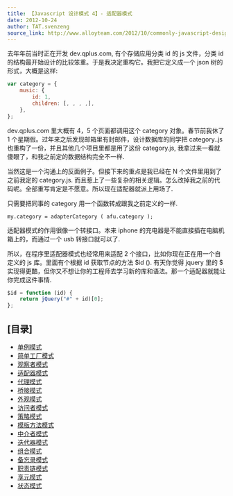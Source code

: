 ```yaml
---
title: 【Javascript 设计模式 4】- 适配器模式
date: 2012-10-24
author: TAT.svenzeng
source_link: http://www.alloyteam.com/2012/10/commonly-javascript-design-patterns-adapter-mode/
---
```


<!-- {% raw %} - for jekyll -->

去年年前当时正在开发 dev.qplus.com, 有个存储应用分类 id 的 js 文件，分类 id 的结构最开始设计的比较笨重。于是我决定重构它。我把它定义成一个 json 树的形式，大概是这样:  

```javascript
var category = {
    music: {
        id: 1,
        children: [, , , ,],
    },
};
```

dev.qplus.com 里大概有 4，5 个页面都调用这个 category 对象。春节前我休了 1 个星期假。过年来之后发现邮箱里有封邮件，设计数据库的同学把 category..js 也重构了一份，并且其他几个项目里都是用了这份 category.js, 我拿过来一看就傻眼了，和我之前定的数据结构完全不一样.

当然这是一个沟通上的反面例子。但接下来的重点是我已经在 N 个文件里用到了之前我定的 category.js. 而且惹上了一些复杂的相关逻辑。怎么改掉我之前的代码呢。全部重写肯定是不愿意。所以现在适配器就派上用场了.

只需要把同事的 category 用一个函数转成跟我之前定义的一样.

    my.category = adapterCategory ( afu.category );

适配器模式的作用很像一个转接口。本来 iphone 的充电器是不能直接插在电脑机箱上的，而通过一个 usb 转接口就可以了.

所以，在程序里适配器模式也经常用来适配 2 个接口，比如你现在正在用一个自定义的 js 库。里面有个根据 id 获取节点的方法 $id (). 有天你觉得 jquery 里的 $ 实现得更酷，但你又不想让你的工程师去学习新的库和语法。那一个适配器就能让你完成这件事情.

```javascript
$id = function (id) {
    return jQuery("#" + id)[0];
};
```

## \[目录]

-   [单例模式](http://www.alloyteam.com/2012/10/common-javascript-design-patterns/ "单例模式")
-   [简单工厂模式](http://www.alloyteam.com/2012/10/commonly-javascript-design-patterns-simple-factory-pattern/ "简单工厂模式")
-   [观察者模式](http://www.alloyteam.com/2012/10/commonly-javascript-design-pattern-observer-mode/ "观察者模式")
-   [适配器模式](http://www.alloyteam.com/2012/10/commonly-javascript-design-patterns-adapter-mode/ "适配器模式")
-   [代理模式](http://www.alloyteam.com/2012/10/commonly-javascript-design-patterns-proxy-mode/ "代理模式")
-   [桥接模式](http://www.alloyteam.com/2012/10/commonly-javascript-design-mode-bridge-mode/ "桥接模式")
-   [外观模式](http://www.alloyteam.com/2012/10/commonly-javascript-design-patterns-appearance-mode/ "外观模式")
-   [访问者模式](http://www.alloyteam.com/2012/10/commonly-javascript-design-patterns-the-visitor-pattern/ "访问者模式")
-   [策略模式](http://www.alloyteam.com/2012/10/commonly-javascript-design-patterns-strategy-mode/ "策略模式")
-   [模版方法模式](http://www.alloyteam.com/2012/10/commonly-javascript-design-patterns-template-method-pattern/ "模版方法模式")
-   [中介者模式](http://www.alloyteam.com/2012/10/javascript-design-pattern-intermediary-model/ "中介者模式")
-   [迭代器模式](http://www.alloyteam.com/2012/10/commonly-javascript-design-patterns-iterator-mode/ "迭代器模式")
-   [组合模式](http://www.alloyteam.com/2012/10/commonly-javascript-design-patterns-combined-mode/ "组合模式")
-   [备忘录模式](http://www.alloyteam.com/2012/10/commonly-javascript-design-patterns-memorandum-mode/ "备忘录模式")
-   [职责链模式](http://www.alloyteam.com/2012/10/commonly-javascript-design-patterns-duty-chain/ "职责链模式")
-   [享元模式](http://www.alloyteam.com/2012/10/commonly-javascript-design-patterns-flyweight/ "享元模式")
-   [状态模式](http://www.alloyteam.com/2012/10/commonly-javascript-design-patterns-state-mode/ "状态模式")

<!-- {% endraw %} - for jekyll -->
